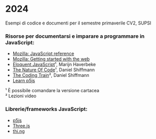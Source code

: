 # 2024
Esempi di codice e documenti per il semestre primaverile CV2, SUPSI

### Risorse per documentarsi e imparare a programmare in JavaScript:
- [Mozilla: JavaScript reference](https://developer.mozilla.org/en-US/docs/Web/JavaScript)
- [Mozilla: Getting started with the web](https://developer.mozilla.org/en-US/docs/Learn/Getting_started_with_the_web)
- [Eloquent JavaScript](https://eloquentjavascript.net)¹, Marijn Haverbeke
- [The Nature Of Code](https://natureofcode.com/random/)¹, Daniel Shiffmann
- [The Coding Train](https://thecodingtrain.com)², Daniel Shiffmann
- [Learn p5js](https://p5js.org/learn/)

¹ È possibile comandare la versione cartacea<br/>
² Lezioni video

### Librerie/frameworks JavaScript:
- [p5js](https://p5js.org)
- [Three.js](https://threejs.org)
- [thi.ng](https://thi.ng)
